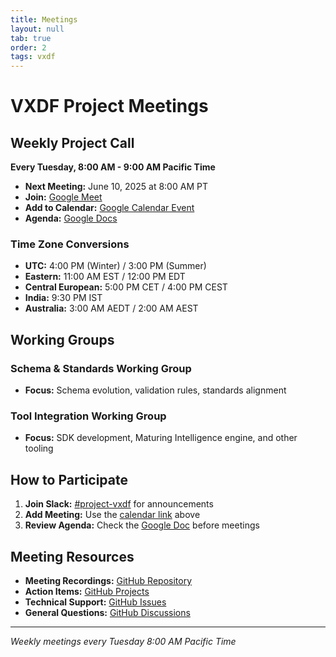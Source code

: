 ```yaml
---
title: Meetings
layout: null
tab: true
order: 2
tags: vxdf
---
```


# VXDF Project Meetings

## Weekly Project Call

**Every Tuesday, 8:00 AM - 9:00 AM Pacific Time**

- **Next Meeting:** June 10, 2025 at 8:00 AM PT
- **Join:** [Google Meet](https://meet.google.com/sxb-tjao-ucp)
- **Add to Calendar:** [Google Calendar Event](https://calendar.google.com/calendar/event?action=TEMPLATE&tmeid=NTBxdDlwbWpmdXMxM29rYzFxanJmdGJkYjZfMjAyNTA2MTBUMTUwMDAwWiBtaWhpci5zaGFoQG93YXNwLm9yZw&tmsrc=mihir.shah%40owasp.org&scp=ALL)
- **Agenda:** [Google Docs](https://docs.google.com/document/d/1Hc5nmbVnyr5gExA9Z0rJSzXYhTYdQv0NBgve7UXdnHM/edit?usp=sharing)

### Time Zone Conversions
- **UTC:** 4:00 PM (Winter) / 3:00 PM (Summer)
- **Eastern:** 11:00 AM EST / 12:00 PM EDT
- **Central European:** 5:00 PM CET / 4:00 PM CEST
- **India:** 9:30 PM IST
- **Australia:** 3:00 AM AEDT / 2:00 AM AEST

## Working Groups

### Schema & Standards Working Group
- **Focus:** Schema evolution, validation rules, standards alignment

### Tool Integration Working Group  
- **Focus:** SDK development, Maturing Intelligence engine, and other tooling

## How to Participate

1. **Join Slack:** [#project-vxdf](https://owasp.slack.com/archives/C08T85605RS) for announcements
2. **Add Meeting:** Use the [calendar link](https://calendar.google.com/calendar/event?action=TEMPLATE&tmeid=NTBxdDlwbWpmdXMxM29rYzFxanJmdGJkYjZfMjAyNTA2MTBUMTUwMDAwWiBtaWhpci5zaGFoQG93YXNwLm9yZw&tmsrc=mihir.shah%40owasp.org&scp=ALL) above
3. **Review Agenda:** Check the [Google Doc](https://docs.google.com/document/d/1Hc5nmbVnyr5gExA9Z0rJSzXYhTYdQv0NBgve7UXdnHM/edit?usp=sharing) before meetings

## Meeting Resources

- **Meeting Recordings:** [GitHub Repository](https://github.com/mihir-shah99/vxdf/tree/main/meeting-notes)
- **Action Items:** [GitHub Projects](https://github.com/mihir-shah99/vxdf/projects/1)
- **Technical Support:** [GitHub Issues](https://github.com/mihir-shah99/vxdf/issues)
- **General Questions:** [GitHub Discussions](https://github.com/mihir-shah99/vxdf/discussions)

---
*Weekly meetings every Tuesday 8:00 AM Pacific Time* 
